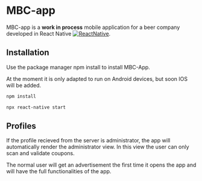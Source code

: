 # MBC-app

MBC-app is a **work in process** mobile application for a beer company developed in React Native [![ReactNative](https://skills.thijs.gg/icons?i=react)](https://skills.thijs.gg).

## Installation

Use the package manager npm install to install MBC-App.

At the moment it is only adapted to run on Android devices, but soon IOS will be added.

```bash
npm install

npx react-native start
```

## Profiles
If the profile recieved from the server is administrator, the app will automatically render the administrator view. In this view the user can only scan and validate coupons.

The normal user will get an advertisement the first time it opens the app and will have the full functionalities of the app.

